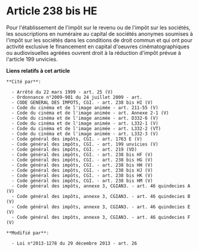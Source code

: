 # Article 238 bis HE

Pour l'établissement de l'impôt sur le revenu ou de l'impôt sur les sociétés, les souscriptions en numéraire au capital de
sociétés anonymes soumises à l'impôt sur les sociétés dans les conditions de droit commun et qui ont pour activité exclusive
le financement en capital d'oeuvres cinématographiques ou audiovisuelles agréées ouvrent droit à la réduction d'impôt prévue
à l'article 199 unvicies.

**Liens relatifs à cet article**

	**Cité par**:

	  - Arrêté du 22 mars 1999 - art. 25 (V)
	  - Ordonnance n°2009-901 du 24 juillet 2009 - art.
	  - CODE GENERAL DES IMPOTS, CGI. - art. 238 bis HI (V)
	  - Code du cinéma et de l'image animée - art. 211-55 (V)
	  - Code du cinéma et de l'image animée - art. Annexe 2-1 (V)
	  - Code du cinéma et de l'image animée - art. D332-6 (V)
	  - Code du cinéma et de l'image animée - art. L332-1 (V)
	  - Code du cinéma et de l'image animée - art. L332-2 (VT)
	  - Code du cinéma et de l'image animée - art. L332-3 (V)
	  - Code général des impôts, CGI. - art. 1763 E (V)
	  - Code général des impôts, CGI. - art. 199 unvicies (V)
	  - Code général des impôts, CGI. - art. 219 (VD)
	  - Code général des impôts, CGI. - art. 238 bis HF (V)
	  - Code général des impôts, CGI. - art. 238 bis HG (V)
	  - Code général des impôts, CGI. - art. 238 bis HH (V)
	  - Code général des impôts, CGI. - art. 238 bis HJ (V)
	  - Code général des impôts, CGI. - art. 238 bis HK (V)
	  - Code général des impôts, CGI. - art. 238 bis HM (V)
	  - Code général des impôts, annexe 3, CGIAN3. - art. 46 quindecies A (V)
	  - Code général des impôts, annexe 3, CGIAN3. - art. 46 quindecies B (V)
	  - Code général des impôts, annexe 3, CGIAN3. - art. 46 quindecies E (V)
	  - Code général des impôts, annexe 3, CGIAN3. - art. 46 quindecies F (V)

	**Modifié par**:

	  - Loi n°2013-1278 du 29 décembre 2013 - art. 26
